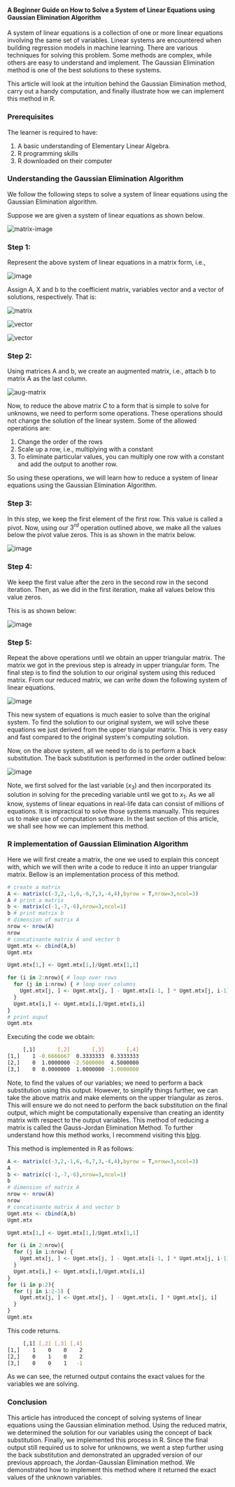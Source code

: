 #### A Beginner Guide on How to Solve a  System of Linear Equations using Gaussian Elimination Algorithm
A system of linear equations is a collection of one or more linear equations involving the same set of variables. Linear systems are encountered when building regression models in machine learning. There are various techniques for solving this problem. Some methods are complex, while others are easy to understand and implement. The Gaussian Elimination method is one of the best solutions to these systems.

This article will look at the intuition behind the Gaussian Elimination method, carry out a handy computation, and finally illustrate how we can implement this method in R.

### Prerequisites
The learner is required to have:
1. A basic understanding of Elementary Linear Algebra.
2. R programming skills
3. R downloaded on their computer

### Understanding the Gaussian Elimination Algorithm
We follow the following steps to solve a system of linear equations using the Gaussian Elimination algorithm.

Suppose we are given a system of linear equations as shown below.

![matrix-image](engineering-education/gaussian-elimination-in-r/matrix.png)

### Step 1:
Represent the above system of linear equations in a matrix form, i.e.,

![image](engineering-education/gaussian-elimination-in-r/matrix-form.png)

Assign A, X and b to the coefficient matrix, variables vector and a vector of solutions, respectively. That is:

![matrix](engineering-education/gaussian-elimination-in-r/matrix-a.png)

![vector](engineering-education/gaussian-elimination-in-r/vector-x.png)

![vector](engineering-education/gaussian-elimination-in-r/vector-b.png)

### Step 2:
Using matrices A and b, we create an augmented matrix, i.e., attach b to matrix A as the last column.

![aug-matrix](engineering-education/gaussian-elimination-in-r/augmented-matrix.png)
  
Now, to reduce the above matrix ${C}$ to a form that is simple to solve for unknowns, we need to perform some operations. These operations should not change the solution of the linear system. Some of the allowed operations are:

  1. Change the order of the rows
  2. Scale up a row, i.e., multiplying with a constant
  3. To eliminate particular values, you can multiply one row with a constant and add the output to another row.
   
 So using these operations, we will learn how to reduce a system of linear equations using the Gaussian Elimination Algorithm.

### Step 3:
In this step, we keep the first element of the first row. This value is called a pivot. Now, using our $3^{rd}$ operation outlined above, we make all the values below the pivot value zeros. This is as shown in the matrix below.

![image](engineering-education/gaussian-elimination-in-r/image-0.png)

### Step 4:
We keep the first value after the zero in the second row in the second iteration. Then, as we did in the first iteration, make all values below this value zeros.

This is as shown below:

![image](engineering-education/gaussian-elimination-in-r/image-1.png)

### Step 5:
Repeat the above operations until we obtain an upper triangular matrix. The matrix we got in the previous step is already in upper triangular form. The final step is to find the solution to our original system using this reduced matrix. From our reduced matrix, we can write down the following system of linear equations.

![image](engineering-education/gaussian-elimination-in-r/equations.png)

This new system of equations is much easier to solve than the original system. To find the solution to our original system, we will solve these equations we just derived from the upper triangular matrix. This is very easy and fast compared to the original system's computing solution.

Now, on the above system, all we need to do is to perform a back substitution. The back substitution is performed in the order outlined below:

![image](engineering-education/gaussian-elimination-in-r/solution.png)

Note, we first solved for the last variable $(x_3)$ and then incorporated its solution in solving for the preceding variable until we got to $x_1$. As we all know, systems of linear equations in real-life data can consist of millions of equations. It is impractical to solve those systems manually. This requires us to make use of computation software. In the last section of this article, we shall see how we can implement this method. 

### R implementation of Gaussian Elimination Algorithm
Here we will first create a matrix, the one we used to explain this concept with, which we will then write a code to reduce it into an upper triangular matrix. Bellow is an implementation process of this method.

```r
# create a matrix
A <- matrix(c(-3,2,-1,6,-6,7,3,-4,4),byrow = T,nrow=3,ncol=3)
A # print a matrix
b <- matrix(c(-1,-7,-6),nrow=3,ncol=1)
b # print matrix b
# dimension of matrix A
nrow <- nrow(A)
nrow
# concatinante matrix A and vector b
Ugmt.mtx <- cbind(A,b)
Ugmt.mtx

Ugmt.mtx[1,] <- Ugmt.mtx[1,]/Ugmt.mtx[1,1]

for (i in 2:nrow){ # loop over rows
  for (j in i:nrow) { # loop over columns
    Ugmt.mtx[j, ] <- Ugmt.mtx[j, ] - Ugmt.mtx[i-1, ] * Ugmt.mtx[j, i-1] # replace the row values at jth position with left hand computions
  }
  Ugmt.mtx[i,] <- Ugmt.mtx[i,]/Ugmt.mtx[i,i]
}
# print ouput
Ugmt.mtx


```
Executing the code we obtain:
```bash
     [,1]       [,2]       [,3]       [,4]
[1,]    1 -0.6666667  0.3333333  0.3333333
[2,]    0  1.0000000 -2.5000000  4.5000000
[3,]    0  0.0000000  1.0000000 -1.0000000

```
Note, to find the values of our variables; we need to perform a back substitution using this output. However, to simplify things further, we can take the above matrix and make elements on the upper triangular as zeros. This will ensure we do not need to perform the back substitution on the final output, which might be computationally expensive than creating an identity matrix with respect to the output variables. This method of reducing a matrix is called the Gauss-Jordan Elimination Method. To further understand how this method works, I recommend visiting this [blog](https://www.craftonhills.edu/current-students/tutoring-center/mathematics-tutoring/matrices-gauss-jordan.pdf).

This method is implemented in R as follows:

```r
A <- matrix(c(-3,2,-1,6,-6,7,3,-4,4),byrow = T,nrow=3,ncol=3)
A
b <- matrix(c(-1,-7,-6),nrow=3,ncol=1)
b
# dimension of matrix A
nrow <- nrow(A)
nrow
# concatinante matrix A and vector b
Ugmt.mtx <- cbind(A,b)
Ugmt.mtx

Ugmt.mtx[1,] <- Ugmt.mtx[1,]/Ugmt.mtx[1,1]

for (i in 2:nrow){
  for (j in i:nrow) {
    Ugmt.mtx[j, ] <- Ugmt.mtx[j, ] - Ugmt.mtx[i-1, ] * Ugmt.mtx[j, i-1]
  }
  Ugmt.mtx[i,] <- Ugmt.mtx[i,]/Ugmt.mtx[i,i]
}
for (i in p:2){
  for (j in i:2-1) {
    Ugmt.mtx[j, ] <- Ugmt.mtx[j, ] - Ugmt.mtx[i, ] * Ugmt.mtx[j, i]
  }
}
Ugmt.mtx

```
This code returns.
```bash
     [,1] [,2] [,3] [,4]
[1,]    1    0    0    2
[2,]    0    1    0    2
[3,]    0    0    1   -1

```
As we can see, the returned output contains the exact values for the variables we are solving.

### Conclusion
This article has introduced the concept of solving systems of linear equations using the Gaussian elimination method. Using the reduced matrix, we determined the solution for our variables using the concept of back substitution. Finally, we implemented this process in R. Since the final output still required us to solve for unknowns, we went a step further using the back substitution and demonstrated an upgraded version of our previous approach, the Jordan-Gaussian Elimination method. We demonstrated how to implement this method where it returned the exact values of the unknown variables.
